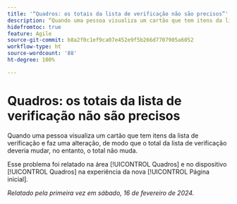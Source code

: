 ```yaml
---
title: '“Quadros: os totais da lista de verificação não são precisos”'
description: “Quando uma pessoa visualiza um cartão que tem itens da lista de verificação e faz uma alteração, de modo que o total da lista de verificação deveria mudar, no entanto, o total não muda.”
hidefromtoc: true
feature: Agile
source-git-commit: b8a2f0c1ef9ca07e452e9f5b266d7707905a6052
workflow-type: ht
source-wordcount: '88'
ht-degree: 100%

---
```



# Quadros: os totais da lista de verificação não são precisos

Quando uma pessoa visualiza um cartão que tem itens da lista de verificação e faz uma alteração, de modo que o total da lista de verificação deveria mudar, no entanto, o total não muda.

Esse problema foi relatado na área [!UICONTROL Quadros] e no dispositivo [!UICONTROL Quadros] na experiência da nova [!UICONTROL Página inicial].

_Relatado pela primeira vez em sábado, 16 de fevereiro de 2024._
